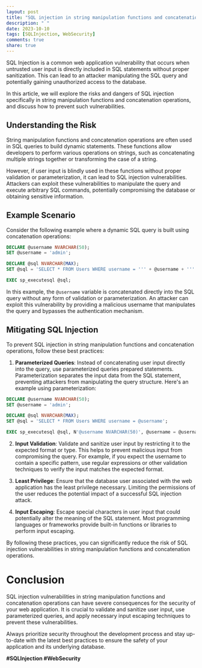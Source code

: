 ```yaml
---
layout: post
title: "SQL injection in string manipulation functions and concatenation operations."
description: " "
date: 2023-10-10
tags: [SQLInjection, WebSecurity]
comments: true
share: true
---
```


SQL Injection is a common web application vulnerability that occurs when untrusted user input is directly included in SQL statements without proper sanitization. This can lead to an attacker manipulating the SQL query and potentially gaining unauthorized access to the database.

In this article, we will explore the risks and dangers of SQL injection specifically in string manipulation functions and concatenation operations, and discuss how to prevent such vulnerabilities.

## Understanding the Risk

String manipulation functions and concatenation operations are often used in SQL queries to build dynamic statements. These functions allow developers to perform various operations on strings, such as concatenating multiple strings together or transforming the case of a string.

However, if user input is blindly used in these functions without proper validation or parameterization, it can lead to SQL injection vulnerabilities. Attackers can exploit these vulnerabilities to manipulate the query and execute arbitrary SQL commands, potentially compromising the database or obtaining sensitive information.

## Example Scenario

Consider the following example where a dynamic SQL query is built using concatenation operations:


```sql
DECLARE @username NVARCHAR(50);
SET @username = 'admin';

DECLARE @sql NVARCHAR(MAX);
SET @sql = 'SELECT * FROM Users WHERE username = ''' + @username + '''';

EXEC sp_executesql @sql;
```

In this example, the `@username` variable is concatenated directly into the SQL query without any form of validation or parameterization. An attacker can exploit this vulnerability by providing a malicious username that manipulates the query and bypasses the authentication mechanism.

## Mitigating SQL Injection

To prevent SQL injection in string manipulation functions and concatenation operations, follow these best practices:

1. **Parameterized Queries**: Instead of concatenating user input directly into the query, use parameterized queries prepared statements. Parameterization separates the input data from the SQL statement, preventing attackers from manipulating the query structure. Here's an example using parameterization:


```sql
DECLARE @username NVARCHAR(50);
SET @username = 'admin';

DECLARE @sql NVARCHAR(MAX);
SET @sql = 'SELECT * FROM Users WHERE username = @username';

EXEC sp_executesql @sql, N'@username NVARCHAR(50)', @username = @username;
```

2. **Input Validation**: Validate and sanitize user input by restricting it to the expected format or type. This helps to prevent malicious input from compromising the query. For example, if you expect the username to contain a specific pattern, use regular expressions or other validation techniques to verify the input matches the expected format.

3. **Least Privilege**: Ensure that the database user associated with the web application has the least privilege necessary. Limiting the permissions of the user reduces the potential impact of a successful SQL injection attack.

4. **Input Escaping**: Escape special characters in user input that could potentially alter the meaning of the SQL statement. Most programming languages or frameworks provide built-in functions or libraries to perform input escaping.

By following these practices, you can significantly reduce the risk of SQL injection vulnerabilities in string manipulation functions and concatenation operations.

# Conclusion

SQL injection vulnerabilities in string manipulation functions and concatenation operations can have severe consequences for the security of your web application. It is crucial to validate and sanitize user input, use parameterized queries, and apply necessary input escaping techniques to prevent these vulnerabilities.

Always prioritize security throughout the development process and stay up-to-date with the latest best practices to ensure the safety of your application and its underlying database.

**#SQLInjection #WebSecurity**